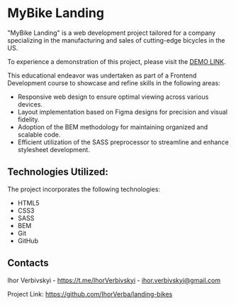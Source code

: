 # MyBike Landing
"MyBike Landing" is a web development project tailored for a company specializing in the manufacturing and sales of cutting-edge bicycles in the US.

To experience a demonstration of this project, please visit the [DEMO LINK](https://IhorVerba.github.io/landing-bikes/).

This educational endeavor was undertaken as part of a Frontend Development course to showcase and refine skills in the following areas:

- Responsive web design to ensure optimal viewing across various devices.
- Layout implementation based on Figma designs for precision and visual fidelity.
- Adoption of the BEM methodology for maintaining organized and scalable code.
- Efficient utilization of the SASS preprocessor to streamline and enhance stylesheet development.

## Technologies Utilized:
The project incorporates the following technologies:

- HTML5
- CSS3
- SASS
- BEM
- Git
- GitHub

## Contacts
Ihor Verbivskyi - https://t.me/IhorVerbivskyi - ihor.verbivskyi@gmail.com

Project Link: https://github.com/IhorVerba/landing-bikes
